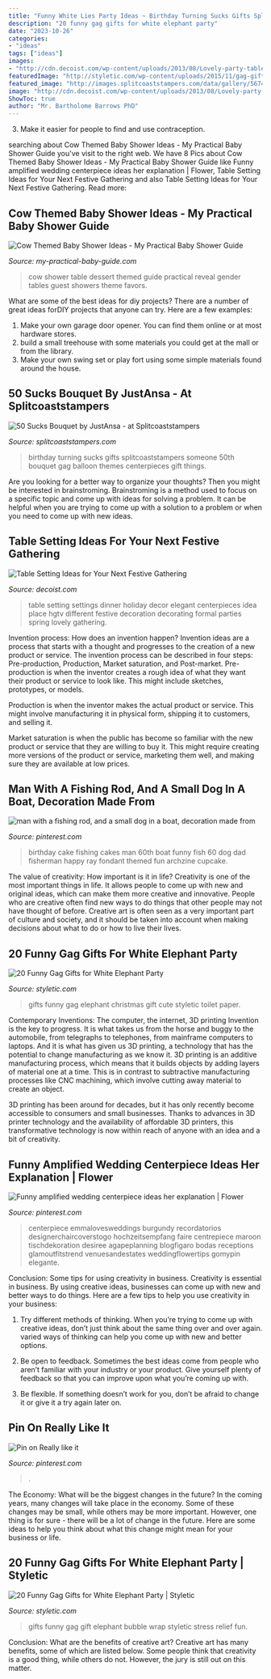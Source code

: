```yaml
---
title: "Funny White Lies Party Ideas ~ Birthday Turning Sucks Gifts Splitcoaststampers Someone 50th Bouquet Gag Balloon Themes Centerpieces Gift Things"
description: "20 funny gag gifts for white elephant party"
date: "2023-10-26"
categories:
- "ideas"
tags: ["ideas"]
images:
- "http://cdn.decoist.com/wp-content/uploads/2013/08/Lovely-party-table-setting.jpg"
featuredImage: "http://styletic.com/wp-content/uploads/2015/11/gag-gifts/2-funny-gag-gifts.jpg"
featured_image: "http://images.splitcoaststampers.com/data/gallery/5674/2009/10/24/sucks50b_by_JustAnsa.JPG"
image: "http://cdn.decoist.com/wp-content/uploads/2013/08/Lovely-party-table-setting.jpg"
ShowToc: true
author: "Mr. Bartholome Barrows PhD"
---
```



3. Make it easier for people to find and use contraception.

	

		
searching about Cow Themed Baby Shower Ideas - My Practical Baby Shower Guide you've visit to the right web. We have 8 Pics about Cow Themed Baby Shower Ideas - My Practical Baby Shower Guide like Funny amplified wedding centerpiece ideas her explanation | Flower, Table Setting Ideas for Your Next Festive Gathering and also Table Setting Ideas for Your Next Festive Gathering. Read more:
		
    
## Cow Themed Baby Shower Ideas - My Practical Baby Shower Guide

<img loading=lazy src="http://www.my-practical-baby-guide.com/images/xcow-baby-shower-dessert-table-500-3.jpg.pagespeed.ic.u-G9f5Xa1_.jpg" onerror="this.onerror=null;this.src='https://tse2.mm.bing.net/th?id=OIP.ak4lB0BRuXEmIB4GIwYG4wHaJ4&amp;pid=15.1';" alt="Cow Themed Baby Shower Ideas - My Practical Baby Shower Guide">

_Source: my-practical-baby-guide.com_

>cow shower table dessert themed guide practical reveal gender tables guest showers theme favors. 

	

What are some of the best ideas for diy projects?
There are a number of great ideas forDIY projects that anyone can try. Here are a few examples: 
1. Make your own garage door opener. You can find them online or at most hardware stores.
2. build a small treehouse with some materials you could get at the mall or from the library.
3. Make your own swing set or play fort using some simple materials found around the house.

    
## 50 Sucks Bouquet By JustAnsa - At Splitcoaststampers

<img loading=lazy src="http://images.splitcoaststampers.com/data/gallery/5674/2009/10/24/sucks50b_by_JustAnsa.JPG" onerror="this.onerror=null;this.src='https://tse2.mm.bing.net/th?id=OIP.gbkqGPu-BLqZyHNCIbut4AAAAA&amp;pid=15.1';" alt="50 Sucks Bouquet by JustAnsa - at Splitcoaststampers">

_Source: splitcoaststampers.com_

>birthday turning sucks gifts splitcoaststampers someone 50th bouquet gag balloon themes centerpieces gift things. 

	

Are you looking for a better way to organize your thoughts? Then you might be interested in brainstroming. Brainstroming is a method used to focus on a specific topic and come up with ideas for solving a problem. It can be helpful when you are trying to come up with a solution to a problem or when you need to come up with new ideas.

    
## Table Setting Ideas For Your Next Festive Gathering

<img loading=lazy src="http://cdn.decoist.com/wp-content/uploads/2013/08/Lovely-party-table-setting.jpg" onerror="this.onerror=null;this.src='https://tse1.mm.bing.net/th?id=OIP.6PccOBnVd6c3yFcRjGz_IgHaJ4&amp;pid=15.1';" alt="Table Setting Ideas for Your Next Festive Gathering">

_Source: decoist.com_

>table setting settings dinner holiday decor elegant centerpieces idea place hgtv different festive decoration decorating formal parties spring lovely gathering. 

	

Invention process: How does an invention happen?
Invention ideas are a process that starts with a thought and progresses to the creation of a new product or service. The invention process can be described in four steps: Pre-production, Production, Market saturation, and Post-market.
Pre-production is when the inventor creates a rough idea of what they want their product or service to look like. This might include sketches, prototypes, or models.

Production is when the inventor makes the actual product or service. This might involve manufacturing it in physical form, shipping it to customers, and selling it.

Market saturation is when the public has become so familiar with the new product or service that they are willing to buy it. This might require creating more versions of the product or service, marketing them well, and making sure they are available at low prices.

    
## Man With A Fishing Rod, And A Small Dog In A Boat, Decoration Made From

<img loading=lazy src="https://i.pinimg.com/736x/38/50/13/385013e0581d7c0282490e3ce9cc9bc3.jpg" onerror="this.onerror=null;this.src='https://tse1.mm.bing.net/th?id=OIP.f27v8Wg7yKLpbIF0ntu9dAHaJ3&amp;pid=15.1';" alt="man with a fishing rod, and a small dog in a boat, decoration made from">

_Source: pinterest.com_

>birthday cake fishing cakes man 60th boat funny fish 60 dog dad fisherman happy ray fondant themed fun archzine cupcake. 

	

The value of creativity: How important is it in life?
Creativity is one of the most important things in life. It allows people to come up with new and original ideas, which can make them more creative and innovative. People who are creative often find new ways to do things that other people may not have thought of before. Creative art is often seen as a very important part of culture and society, and it should be taken into account when making decisions about what to do or how to live their lives.

    
## 20 Funny Gag Gifts For White Elephant Party

<img loading=lazy src="http://styletic.com/wp-content/uploads/2015/11/gag-gifts/2-funny-gag-gifts.jpg" onerror="this.onerror=null;this.src='https://tse1.mm.bing.net/th?id=OIP.eGccW2J2JtgGNGbgcJLVqgHaJ4&amp;pid=15.1';" alt="20 Funny Gag Gifts for White Elephant Party">

_Source: styletic.com_

>gifts funny gag elephant christmas gift cute styletic toilet paper. 

	

Contemporary Inventions: The computer, the internet, 3D printing
Invention is the key to progress. It is what takes us from the horse and buggy to the automobile, from telegraphs to telephones, from mainframe computers to laptops. And it is what has given us 3D printing, a technology that has the potential to change manufacturing as we know it.
3D printing is an additive manufacturing process, which means that it builds objects by adding layers of material one at a time. This is in contrast to subtractive manufacturing processes like CNC machining, which involve cutting away material to create an object.

3D printing has been around for decades, but it has only recently become accessible to consumers and small businesses. Thanks to advances in 3D printer technology and the availability of affordable 3D printers, this transformative technology is now within reach of anyone with an idea and a bit of creativity.

    
## Funny Amplified Wedding Centerpiece Ideas Her Explanation | Flower

<img loading=lazy src="https://i.pinimg.com/736x/20/a2/a0/20a2a01d3f6676183bac2f7bd7a64430.jpg" onerror="this.onerror=null;this.src='https://tse2.mm.bing.net/th?id=OIP.osLudi60AOlodCbdpSpUkwHaLH&amp;pid=15.1';" alt="Funny amplified wedding centerpiece ideas her explanation | Flower">

_Source: pinterest.com_

>centerpiece emmalovesweddings burgundy recordatorios designerchaircoverstogo hochzeitsempfang faire centrepiece maroon tischdekoration desiree agapeplanning blogfigaro bodas receptions glamoutfitstrend venuesandestates weddingflowertips gomypin elegante. 

	

Conclusion: Some tips for using creativity in business.
Creativity is essential in business. By using creative ideas, businesses can come up with new and better ways to do things. Here are a few tips to help you use creativity in your business:
1. Try different methods of thinking. When you’re trying to come up with creative ideas, don’t just think about the same thing over and over again. varied ways of thinking can help you come up with new and better options.

2. Be open to feedback. Sometimes the best ideas come from people who aren’t familiar with your industry or your product. Give yourself plenty of feedback so that you can improve upon what you’re coming up with.

3. Be flexible. If something doesn’t work for you, don’t be afraid to change it or give it a try again later on.

    
## Pin On Really Like It

<img loading=lazy src="https://i.pinimg.com/736x/a8/a5/01/a8a50178e8f58dd57da6ac6a39146377--halloween-costumes-crushes.jpg" onerror="this.onerror=null;this.src='https://tse1.mm.bing.net/th?id=OIP.FYEXGRMxIrHxCwfCN7FySQHaJ3&amp;pid=15.1';" alt="Pin on Really like it">

_Source: pinterest.com_

>. 

	

The Economy: What will be the biggest changes in the future?
In the coming years, many changes will take place in the economy. Some of these changes may be small, while others may be more important. However, one thing is for sure - there will be a lot of change in the future. Here are some ideas to help you think about what this change might mean for your business or life.

    
## 20 Funny Gag Gifts For White Elephant Party | Styletic

<img loading=lazy src="https://styletic.com/wp-content/uploads/2015/11/gag-gifts/15-funny-gag-gifts.jpg" onerror="this.onerror=null;this.src='https://tse4.mm.bing.net/th?id=OIP.soNFIrDCP5VYB5zuz53W-gHaNE&amp;pid=15.1';" alt="20 Funny Gag Gifts for White Elephant Party | Styletic">

_Source: styletic.com_

>gifts funny gag gift elephant bubble wrap styletic stress relief fun. 

	

Conclusion: What are the benefits of creative art?
Creative art has many benefits, some of which are listed below. Some people think that creativity is a good thing, while others do not. However, the jury is still out on this matter.


